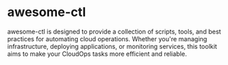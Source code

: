 # awesome-ctl
awesome-ctl is designed to provide a collection of scripts, tools, and best practices for automating cloud operations. Whether you're managing infrastructure, deploying applications, or monitoring services, this toolkit aims to make your CloudOps tasks more efficient and reliable.
